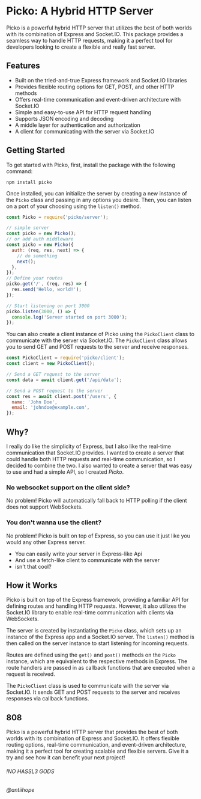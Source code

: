 # Picko: A Hybrid HTTP Server

Picko is a powerful hybrid HTTP server that utilizes the best of both worlds with its combination of Express and Socket.IO. This package provides a seamless way to handle HTTP requests, making it a perfect tool for developers looking to create a flexible and really fast server.

## Features

- Built on the tried-and-true Express framework and Socket.IO libraries
- Provides flexible routing options for GET, POST, and other HTTP methods
- Offers real-time communication and event-driven architecture with Socket.IO
- Simple and easy-to-use API for HTTP request handling
- Supports JSON encoding and decoding
- A middle layer for authentication and authorization
- A client for communicating with the server via Socket.IO

## Getting Started

To get started with Picko, first, install the package with the following command:

```
npm install picko
```

Once installed, you can initialize the server by creating a new instance of the `Picko` class and passing in any options you desire. Then, you can listen on a port of your choosing using the `listen()` method.

```javascript
const Picko = require('picko/server');

// simple server
const picko = new Picko();
// or add auth middleware
const picko = new Picko({
  auth: (req, res, next) => {
    // do something
    next();
  },
});
// Define your routes
picko.get('/', (req, res) => {
  res.send('Hello, world!');
});

// Start listening on port 3000
picko.listen(3000, () => {
  console.log('Server started on port 3000');
});
```

You can also create a client instance of Picko using the `PickoClient` class to communicate with the server via Socket.IO. The `PickoClient` class allows you to send GET and POST requests to the server and receive responses.

```javascript
const PickoClient = require('picko/client');
const client = new PickoClient();

// Send a GET request to the server
const data = await client.get('/api/data');

// Send a POST request to the server
const res = await client.post('/users', {
  name: 'John Doe',
  email: 'johndoe@example.com',
});
```

## Why?

I really do like the simplicity of Express, but I also like the real-time communication that Socket.IO provides. I wanted to create a server that could handle both HTTP requests and real-time communication, so I decided to combine the two. I also wanted to create a server that was easy to use and had a simple API, so I created _Picko_.

### No websocket support on the client side?

No problem! Picko will automatically fall back to HTTP polling if the client does not support WebSockets.

### You don't wanna use the client?

No problem! Picko is built on top of Express, so you can use it just like you would any other Express server.

- You can easily write your server in Express-like Api
- And use a fetch-like client to communicate with the server
- isn't that cool?

## How it Works

Picko is built on top of the Express framework, providing a familiar API for defining routes and handling HTTP requests. However, it also utilizes the Socket.IO library to enable real-time communication with clients via WebSockets.

The server is created by instantiating the `Picko` class, which sets up an instance of the Express app and a Socket.IO server. The `listen()` method is then called on the server instance to start listening for incoming requests.

Routes are defined using the `get()` and `post()` methods on the `Picko` instance, which are equivalent to the respective methods in Express. The route handlers are passed in as callback functions that are executed when a request is received.

The `PickoClient` class is used to communicate with the server via Socket.IO. It sends GET and POST requests to the server and receives responses via callback functions.

## 808

Picko is a powerful hybrid HTTP server that provides the best of both worlds with its combination of Express and Socket.IO. It offers flexible routing options, real-time communication, and event-driven architecture, making it a perfect tool for creating scalable and flexible servers. Give it a try and see how it can benefit your next project!

###### !NO HASSL3 GODS

###### @antiihope
